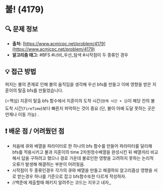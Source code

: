 # 불!  (4179)

## 🔍 문제 정보

- **출처:** [https://www.acmicpc.net/problem/4179](https://www.acmicpc.net/problem/4179)
- **알고리즘 태그:** #BFS #너비_우선_탐색 #시작점이 두 종류인 경우

## 💡 접근 방법

퍼지는 불의 존재로 인해 불의 움직임을 생각해 우선 bfs를 만들고 이에 영향을 받은 지훈이의 탈출 bfs를 만들었습니다.


(⭐핵심) 지훈이 탈출 bfs 함수에서 지훈이의 도착 시간(`현재 시간 + 1`)이 해당 칸의 불 도착 시간(`fireTime`)보다 빠른지 파악하는 것이 중요
(단, 불이 아예 도달 못하는 곳은 언제나 이동 가능)
.

## ❗️ 배운 점 / 어려웠던 점
- 처음에 큐와 배열을 파라미터로 한 하나의 bfs 함수를 만들어 파라미터를 달리해 bfs를 적용시키고 불과 지훈이의 time 2차원정수배열을 완성시킨 뒤 배열끼리 비교해서 답을 구하려고 했으나 경로 가운데 불로인한 영향을 고려하지 못하는 논리적 오류가 발생해 해결하는 부분이 어려웠음.
- 시작점이 두 종류인경우 각가의 큐와 배열을 만들고 해결하되 알고리즘상 영향을 서로 받는경우 하나를 기준으로 잡고 bfs함수또한 다르게 작성하자.
- //백준에 제출할때 패키지 알려주는 코드는 지우고 내자,,